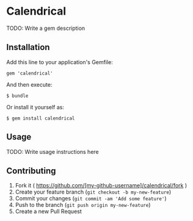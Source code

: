 # Calendrical

TODO: Write a gem description

## Installation

Add this line to your application's Gemfile:

    gem 'calendrical'

And then execute:

    $ bundle

Or install it yourself as:

    $ gem install calendrical

## Usage

TODO: Write usage instructions here

## Contributing

1. Fork it ( https://github.com/[my-github-username]/calendrical/fork )
2. Create your feature branch (`git checkout -b my-new-feature`)
3. Commit your changes (`git commit -am 'Add some feature'`)
4. Push to the branch (`git push origin my-new-feature`)
5. Create a new Pull Request
